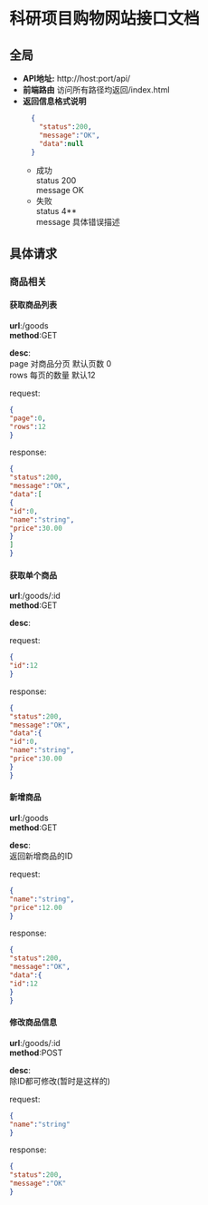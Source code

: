 # 科研项目购物网站接口文档
## 全局
+ **API地址:** http://host:port/api/
+ **前端路由** 访问所有路径均返回/index.html
+ **返回信息格式说明**
  ```json
    {
      "status":200,
      "message":"OK",
      "data":null
    }
    ```
  + 成功  
  status 200  
  message OK
  + 失败  
  status 4**  
  message 具体错误描述
## 具体请求
### 商品相关
#### 获取商品列表
**url**:/goods  
**method**:GET
  
**desc**:  
page 对商品分页 默认页数 0  
rows 每页的数量 默认12
  
request:  
```json
{
"page":0,
"rows":12 
}
```

response:  
```json
{
"status":200,
"message":"OK",
"data":[
{
"id":0,
"name":"string",
"price":30.00 
}
]
}
```

#### 获取单个商品
**url**:/goods/:id  
**method**:GET
  
**desc**:  
  
request:  
```json
{
"id":12 
}
```

response:  
```json
{
"status":200,
"message":"OK",
"data":{
"id":0,
"name":"string",
"price":30.00 
}
}
```

#### 新增商品
**url**:/goods  
**method**:GET
  
**desc**:  
返回新增商品的ID
  
request:  
```json
{
"name":"string",
"price":12.00
}
```

response:  
```json
{
"status":200,
"message":"OK",
"data":{
"id":12
}
}
```

#### 修改商品信息
**url**:/goods/:id  
**method**:POST
  
**desc**:  
除ID都可修改(暂时是这样的)
  
request:  
```json
{
"name":"string"
}
```

response:  
```json
{
"status":200,
"message":"OK"
}
```